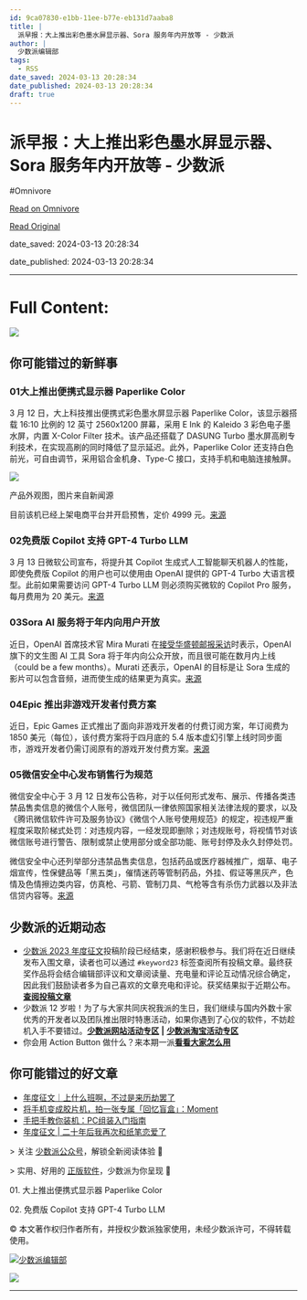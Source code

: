 ```yaml
---
id: 9ca07830-e1bb-11ee-b77e-eb131d7aaba8
title: |
  派早报：大上推出彩色墨水屏显示器、Sora 服务年内开放等 - 少数派
author: |
  少数派编辑部
tags:
  - RSS
date_saved: 2024-03-13 20:28:34
date_published: 2024-03-13 20:28:34
draft: true
---
```


# 派早报：大上推出彩色墨水屏显示器、Sora 服务年内开放等 - 少数派
#Omnivore

[Read on Omnivore](https://omnivore.app/me/sora-18e3b39fbfa)

[Read Original](https://sspai.com/post/87177)

date_saved: 2024-03-13 20:28:34

date_published: 2024-03-13 20:28:34

--- 

# Full Content: 

![](https://proxy-prod.omnivore-image-cache.app/0x0,sXpmzKrKdNTYYfU5SilAEod4OFcbB5ldpHLBDygtRlC4/https://cdn.sspai.com/14/03/2024/article/15dd2b6e-a446-1445-5ece-17dd5574fa85.jpeg?imageMogr2/auto-orient/quality/95/thumbnail/!456x456r/gravity/Center/crop/456x456/interlace/1)

## 你可能错过的新鲜事

### 01大上推出便携式显示器 Paperlike Color

3 月 12 日，大上科技推出便携式彩色墨水屏显示器 Paperlike Color，该显示器搭载 16:10 比例的 12 英寸 2560x1200 屏幕，采用 E Ink 的 Kaleido 3 彩色电子墨水屏，内置 X-Color Filter 技术。该产品还搭载了 DASUNG Turbo 墨水屏高刷专利技术，在实现高刷的同时降低了显示延迟。此外，Paperlike Color 还支持白色前光，可自由调节，采用铝合金机身、Type-C 接口，支持手机和电脑连接触屏。

![](https://proxy-prod.omnivore-image-cache.app/0x0,sKk8hUJ9FJnl3rtHOPWIZyzj6e02n8DYh99A7NaaxeOA/https://cdn.sspai.com/2024/03/14/article/54ea7cb76f365dbf1c91175a0a7bb64a?imageView2/2/w/1120/q/90/interlace/1/ignore-error/1)

产品外观图，图片来自新闻源

目前该机已经上架电商平台并开启预售，定价 4999 元。[来源](https://www.ithome.com/0/755/190.htm)

### 02免费版 Copilot 支持 GPT-4 Turbo LLM

3 月 13 日微软公司宣布，将提升其 Copilot 生成式人工智能聊天机器人的性能，即使免费版 Copilot 的用户也可以使用由 OpenAI 提供的 GPT-4 Turbo 大语言模型。此前如果需要访问 GPT-4 Turbo LLM 则必须购买微软的 Copilot Pro 服务，每月费用为 20 美元。[来源](https://sspai.com/link?target=https%3A%2F%2Fwww.neowin.net%2Fnews%2Fmicrosoft-has-added-the-gpt-4-turbo-llm-to-the-free-version-of-copilot%2F)

### 03Sora AI 服务将于年内向用户开放

近日，OpenAI 首席技术官 Mira Murati 在[接受华盛顿邮报采访](https://sspai.com/link?target=https%3A%2F%2Fwww.wsj.com%2Ftech%2Fpersonal-tech%2Fopenai-cto-sora-generative-video-interview-b66320bb)时表示，OpenAI 旗下的文生图 AI 工具 Sora 将于年内向公众开放，而且很可能在数月内上线（could be a few months）。Murati 还表示，OpenAI 的目标是让 Sora 生成的影片可以包含音频，进而使生成的结果更为真实。[来源](https://sspai.com/link?target=https%3A%2F%2Fwww.theverge.com%2F2024%2F3%2F13%2F24099402%2Fopenai-text-to-video-ai-sora-public-availability)

### 04Epic 推出非游戏开发者付费方案

近日，Epic Games 正式推出了面向非游戏开发者的付费订阅方案，年订阅费为 1850 美元（每位），该付费方案将于四月底的 5.4 版本虚幻引擎上线时同步面市，游戏开发者仍需订阅原有的游戏开发付费方案。[来源](https://sspai.com/link?target=https%3A%2F%2Fwww.theverge.com%2F2024%2F3%2F12%2F24098279%2Fepic-unreal-engine-pricing-plan-non-game-developers-twinmotion-realitycapture)

### 05微信安全中心发布销售行为规范

微信安全中心于 3 月 12 日发布公告称，对于以任何形式发布、展示、传播各类违禁品售卖信息的微信个人账号，微信团队一律依照国家相关法律法规的要求，以及《腾讯微信软件许可及服务协议》《微信个人账号使用规范》的规定，视违规严重程度采取阶梯式处罚：对违规内容，一经发现即删除；对违规账号，将视情节对该微信账号进行警告、限制或禁止使用部分或全部功能、账号封停及永久封停处罚。

微信安全中心还列举部分违禁品售卖信息，包括药品或医疗器械推广，烟草、电子烟宣传，性保健品等「黑五类」，催情迷药等管制药品，外挂、假证等黑灰产，色情及色情擦边类内容，仿真枪、弓箭、管制刀具、气枪等含有杀伤力武器以及非法信贷内容等。[来源](https://www.ithome.com/0/755/248.htm)

## **少数派的近期动态**

* [少数派 2023 年度征文](https://sspai.com/post/86409)投稿阶段已经结束，感谢积极参与。我们将在近日继续发布入围文章，读者也可以通过 `#keyword23` 标签查阅所有投稿文章。最终获奖作品将会结合编辑部评议和文章阅读量、充电量和评论互动情况综合确定，因此我们鼓励读者多为自己喜欢的文章充电和评论。获奖结果拟于近期公布。[**查阅投稿文章**](https://sspai.com/tag/keyword23)
* 少数派 12 岁啦！为了与大家共同庆祝我派的生日，我们继续与国内外数十家优秀的开发者以及团队推出限时特惠活动，如果你遇到了心仪的软件，不妨趁机入手不要错过。[**少数派网站活动专区**](https://sspai.com/mall/discount/98) **|** [**少数派淘宝活动专区**](https://shop.m.taobao.com/shop/sr.htm?p=CVeIysV%5FcvhdC%5F0%5Fmlhp6)
* 你会用 Action Button 做什么？来本期一派[**看看大家怎么用**](https://sspai.com/bullet/1710228688)

## 你可能错过的好文章

* [年度征文｜上什么班啊，不过是来历劫罢了](https://sspai.com/post/86905)
* [将手机变成胶片机，拍一张专属「回忆盲盒」：Moment](https://sspai.com/post/85031)
* [手把手教你装机：PC组装入门指南](https://sspai.com/post/86958)
* [年度征文 | 二十年后我再次和纸笔恋爱了](https://sspai.com/post/87018)

\> 关注 [少数派公众号](https://sspai.com/s/J71e)，解锁全新阅读体验 📰

\> 实用、好用的 [正版软件](https://sspai.com/mall)，少数派为你呈现 🚀

01\. 大上推出便携式显示器 Paperlike Color

02\. 免费版 Copilot 支持 GPT-4 Turbo LLM

© 本文著作权归作者所有，并授权少数派独家使用，未经少数派许可，不得转载使用。

[![少数派编辑部](https://proxy-prod.omnivore-image-cache.app/0x0,sV6aAoFQnNwOyMN71Db5E-0pEHa0VchzwYBgmlo17Zos/https://cdn.sspai.com/article/620926da-cd5f-5853-7961-de06067f507f.jpeg?imageMogr2/auto-orient/quality/95/thumbnail/!84x84r/gravity/Center/crop/84x84/interlace/1)](https://sspai.com/u/ee0vj778/updates)

[![](https://proxy-prod.omnivore-image-cache.app/0x0,sndATdBfZwa_7JlXSCG1Ziju5gU2tLQ8_xQ5HullLftw/https://cdn.sspai.com/2023/2/7/article/c8656602-8fa9-e7d4-2c78-767c454bfce8.jpg?imageMogr2/auto-orient/quality/95/thumbnail/!1096x252r/gravity/Center/crop/1096x252/interlace/1)](https://sspai.com/a/XJRq3n)

---

